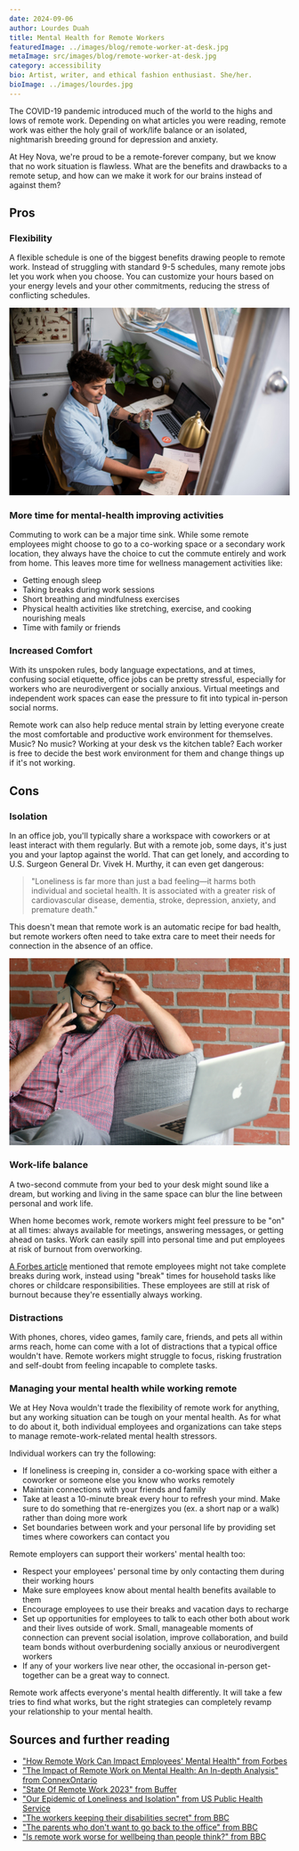 ```yaml
---
date: 2024-09-06
author: Lourdes Duah
title: Mental Health for Remote Workers
featuredImage: ../images/blog/remote-worker-at-desk.jpg
metaImage: src/images/blog/remote-worker-at-desk.jpg
category: accessibility
bio: Artist, writer, and ethical fashion enthusiast. She/her.
bioImage: ../images/lourdes.jpg
---
```


The COVID-19 pandemic introduced much of the world to the highs and lows of remote work. Depending on what articles you were reading, remote work was either the holy grail of work/life balance or an isolated, nightmarish breeding ground for depression and anxiety.

At Hey Nova, we're proud to be a remote-forever company, but we know that no work situation is flawless. What are the benefits and drawbacks to a remote setup, and how can we make it work for our brains instead of against them?

## Pros

### Flexibility

A flexible schedule is one of the biggest benefits drawing people to remote work. Instead of struggling with standard 9-5 schedules, many remote jobs let you work when you choose. You can customize your hours based on your energy levels and your other commitments, reducing the stress of conflicting schedules.

![Young man takes notes at a desk next to his laptop, smiling and holding a glass of water](../images/blog/remote-worker-at-desk.jpg)

### More time for mental-health improving activities

Commuting to work can be a major time sink. While some remote employees might choose to go to a co-working space or a secondary work location, they always have the choice to cut the commute entirely and work from home. This leaves more time for wellness management activities like:

- Getting enough sleep
- Taking breaks during work sessions
- Short breathing and mindfulness exercises
- Physical health activities like stretching, exercise, and cooking nourishing meals
- Time with family or friends

### Increased Comfort

With its unspoken rules, body language expectations, and at times, confusing social etiquette, office jobs can be pretty stressful, especially for workers who are neurodivergent or socially anxious. Virtual meetings and independent work spaces can ease the pressure to fit into typical in-person social norms.

Remote work can also help reduce mental strain by letting everyone create the most comfortable and productive work environment for themselves. Music? No music? Working at your desk vs the kitchen table? Each worker is free to decide the best work environment for them and change things up if it's not working.

## Cons

### Isolation

In an office job, you'll typically share a workspace with coworkers or at least interact with them regularly. But with a remote job, some days, it's just you and your laptop against the world. That can get lonely, and according to U.S. Surgeon General Dr. Vivek H. Murthy, it can even get dangerous:

> "Loneliness is far more than just a bad feeling—it harms both individual and societal health. It is associated with a greater risk of cardiovascular disease, dementia, stroke, depression, anxiety, and premature death."

This doesn't mean that remote work is an automatic recipe for bad health, but remote workers often need to take extra care to meet their needs for connection in the absence of an office.

![Man sits with a laptop on a couch with a phone up to his ear and looking tired and frustrated](../images/blog/frustrated-man-on-phone.jpg)

### Work-life balance

A two-second commute from your bed to your desk might sound like a dream, but working and living in the same space can blur the line between personal and work life.

When home becomes work, remote workers might feel pressure to be "on" at all times: always available for meetings, answering messages, or getting ahead on tasks. Work can easily spill into personal time and put employees at risk of burnout from overworking.

[A Forbes article](https://www.forbes.com/sites/forbeshumanresourcescouncil/2023/07/03/how-remote-work-can-impact-employees-mental-health/?sh=2397ac772cf0) mentioned that remote employees might not take complete breaks during work, instead using "break" times for household tasks like chores or childcare responsibilities. These employees are still at risk of burnout because they're essentially always working.

### Distractions

With phones, chores, video games, family care, friends, and pets all within arms reach, home can come with a lot of distractions that a typical office wouldn't have. Remote workers might struggle to focus, risking frustration and self-doubt from feeling incapable to complete tasks.

### Managing your mental health while working remote

We at Hey Nova wouldn't trade the flexibility of remote work for anything, but any working situation can be tough on your mental health. As for what to do about it, both individual employees and organizations can take steps to manage remote-work-related mental health stressors.

Individual workers can try the following:

- If loneliness is creeping in, consider a co-working space with either a coworker or someone else you know who works remotely
- Maintain connections with your friends and family
- Take at least a 10-minute break every hour to refresh your mind. Make sure to do something that re-energizes you (ex. a short nap or a walk) rather than doing more work
- Set boundaries between work and your personal life by providing set times where coworkers can contact you

Remote employers can support their workers' mental health too:

- Respect your employees' personal time by only contacting them during their working hours
- Make sure employees know about mental health benefits available to them
- Encourage employees to use their breaks and vacation days to recharge
- Set up opportunities for employees to talk to each other both about work and their lives outside of work. Small, manageable moments of connection can prevent social isolation, improve collaboration, and build team bonds without overburdening socially anxious or neurodivergent workers
- If any of your workers live near other, the occasional in-person get-together can be a great way to connect.

Remote work affects everyone's mental health differently. It will take a few tries to find what works, but the right strategies can completely revamp your relationship to your mental health.

## Sources and further reading

- ["How Remote Work Can Impact Employees' Mental Health" from Forbes](https://www.forbes.com/sites/forbeshumanresourcescouncil/2023/07/03/how-remote-work-can-impact-employees-mental-health/?sh=2397ac772cf0)
- ["The Impact of Remote Work on Mental Health: An In-depth Analysis" from ConnexOntario](https://www.connexontario.ca/en-ca/resource-hub/entryid/39/the-impact-of-remote-work-on-mental-health-an-in-depth-analysis)
- ["State Of Remote Work 2023" from Buffer](https://buffer.com/state-of-remote-work/2023)
- ["Our Epidemic of Loneliness and Isolation" from US Public Health Service](https://www.hhs.gov/sites/default/files/surgeon-general-social-connection-advisory.pdf)
- ["The workers keeping their disabilities secret" from BBC](https://www.bbc.com/worklife/article/20211101-the-workers-keeping-their-disabilities-secret)
- ["The parents who don't want to go back to the office" from BBC](https://www.bbc.com/worklife/article/20211007-the-parents-who-dont-want-to-go-back-to-the-office)
- ["Is remote work worse for wellbeing than people think?" from BBC](https://www.bbc.com/worklife/article/20220616-is-remote-work-worse-for-wellbeing-than-people-think)
